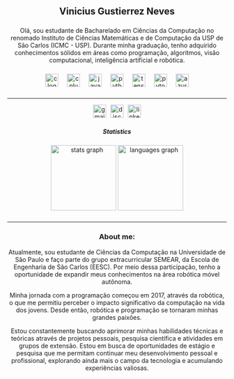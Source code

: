 <h2 align="center">Vinicius Gustierrez Neves</h2>

###

<p align="center">Olá, sou estudante de Bacharelado em Ciências da Computação no renomado Instituto de Ciências Matemáticas e de Computação da USP de São Carlos (ICMC - USP). Durante minha graduação, tenho adquirido conhecimentos sólidos em áreas como programação, algoritmos, visão computacional, inteligência artificial e robótica.</p>

###

<div align="center">
  <img src="https://cdn.jsdelivr.net/gh/devicons/devicon/icons/c/c-original.svg" height="30" alt="c logo"  />
  <img width="12" />
  <img src="https://cdn.jsdelivr.net/gh/devicons/devicon/icons/cplusplus/cplusplus-original.svg" height="30" alt="cplusplus logo"  />
  <img width="12" />
  <img src="https://cdn.jsdelivr.net/gh/devicons/devicon/icons/java/java-original.svg" height="30" alt="java logo"  />
  <img width="12" />
  <img src="https://cdn.jsdelivr.net/gh/devicons/devicon/icons/python/python-original.svg" height="30" alt="python logo"  />
  <img width="12" />
  <img src="https://cdn.jsdelivr.net/gh/devicons/devicon/icons/tensorflow/tensorflow-original.svg" height="30" alt="tensorflow logo"  />
  <img width="12" />
  <img src="https://cdn.jsdelivr.net/gh/devicons/devicon/icons/pytorch/pytorch-original.svg" height="30" alt="pytorch logo"  />
  <img width="12" />
  <img src="https://cdn.jsdelivr.net/gh/devicons/devicon/icons/azure/azure-original.svg" height="30" alt="azure logo"  />
</div>

###

<hr>


<div align="center" style="display: flex; justify-content: center; gap: 10px;">
  <a href="mailto:viniciusgustierrezz@usp.br" style="display: inline-block; margin: 0; padding: 0;">
    <img src="https://img.shields.io/static/v1?message=Gmail&logo=gmail&label=&color=D14836&logoColor=white&labelColor=&style=for-the-badge" height="30" alt="gmail logo" />
  </a>
  <a href="https://discordapp.com/users/vinicius6256" style="display: inline-block; margin: 0; padding: 0;">
    <img src="https://img.shields.io/static/v1?message=Discord&logo=discord&label=&color=7289DA&logoColor=white&labelColor=&style=for-the-badge" height="30" alt="discord logo" />
  </a>
  <a href="https://www.linkedin.com/in/vinicius-gustierrez-neves-53aa58210/" style="display: inline-block; margin: 0; padding: 0;">
    <img src="https://img.shields.io/static/v1?message=LinkedIn&logo=linkedin&label=&color=0077B5&logoColor=white&labelColor=&style=for-the-badge" height="30" alt="linkedin logo" />
  </a>
</div>



###

###

<h5 align="center">Statistics</h6>

<div align="center">
  <img src="https://github-readme-stats.vercel.app/api?username=Vinicius-GN&hide_title=false&hide_rank=false&show_icons=true&include_all_commits=true&count_private=true&disable_animations=false&theme=dracula&locale=en&hide_border=false" height="150" alt="stats graph"  />
  <img src="https://github-readme-stats.vercel.app/api/top-langs?username=Vinicius-GN&locale=en&hide_title=false&layout=compact&card_width=320&langs_count=5&theme=dracula&hide_border=false" height="150" alt="languages graph"  />
</div>

###

<hr>

###


<h3 align="center">About me:</h2>

<p align="center">Atualmente, sou estudante de Ciências da Computação na Universidade de São Paulo e faço parte do grupo extracurricular SEMEAR, da Escola de Engenharia de São Carlos (EESC). Por meio dessa participação, tenho a oportunidade de expandir meus conhecimentos na área robótica móvel autônoma.</p>


<p align="center">Minha jornada com a programação começou em 2017, através da robótica, o que me permitiu perceber o impacto significativo da computação na vida dos jovens. Desde então, robótica e programação se tornaram minhas grandes paixões.</p>

<p align="center">Estou constantemente buscando aprimorar minhas habilidades técnicas e teóricas através de projetos pessoais, pesquisa científica e atividades em grupos de extensão. Estou em busca de oportunidades de estágio e pesquisa que me permitam continuar meu desenvolvimento pessoal e profissional, explorando ainda mais o campo da tecnologia e acumulando experiências valiosas.</p>

###

<br clear="both">
